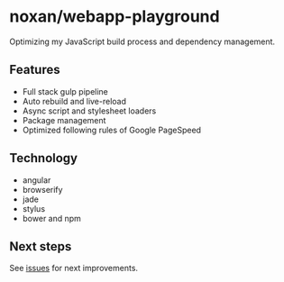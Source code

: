 # noxan/webapp-playground

Optimizing my JavaScript build process and dependency management.

## Features

* Full stack gulp pipeline
* Auto rebuild and live-reload
* Async script and stylesheet loaders
* Package management
* Optimized following rules of Google PageSpeed

## Technology

* angular
* browserify
* jade
* stylus
* bower and npm

## Next steps

See [issues](https://github.com/noxan/webapp-playground/issues) for next improvements.
